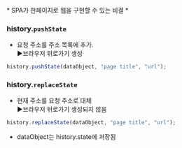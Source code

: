 \* SPA가 한페이지로 웹을 구현할 수 있는 비결 \*  
### history.`pushState`
* 요청 주소를 주소 목록에 추가.  
▶브라우저 뒤로가기 생성
```javascript
history.pushState(dataObject, "page title", "url");
```
### history.`replaceState`
* 현재 주소를 요청 주소로 대체  
▶브라우저 뒤로가기 생성되지 않음
```javascript
history.replaceState(dataObject, "page title", "url");
```
* dataObject는 history.state에 저장됨  
